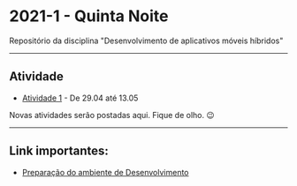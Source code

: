 # 2021-1 - Quinta Noite
Repositório da disciplina "Desenvolvimento de aplicativos móveis híbridos"

***

## Atividade


 - [Atividade 1](https://forms.gle/aSJs6A7dTgWL7Z6MA) - De 29.04 até 13.05


Novas atividades serão postadas aqui. Fique de olho. 😉



***



## Link importantes:

 - [Preparação do ambiente de Desenvolvimento](https://github.com/traue/2021-1_quinta_noite/wiki/Prepara%C3%A7%C3%A3o-do-ambiente---Flutter)
